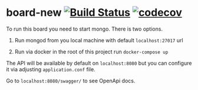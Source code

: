 # board-new [![Build Status](https://travis-ci.org/ergoplatform/board-new.svg?branch=master)](https://travis-ci.org/ergoplatform/board-new) [![codecov](https://codecov.io/gh/ergoplatform/board-new/branch/master/graph/badge.svg)](https://codecov.io/gh/ergoplatform/board-new)

To run this board you need to start mongo. There is two options.

1. Run mongod from you local machine with default `localhost:27017` url

2. Run via docker in the root of this project run `docker-compose up`

The API will be available by default on `localhost:8080` but you can configure it via adjusting `application.conf` file.

Go to `localhost:8080/swagger/` to see OpenApi docs.